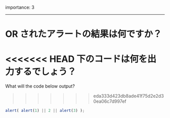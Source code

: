 importance: 3

---

# OR されたアラートの結果は何ですか？

<<<<<<< HEAD
下のコードは何を出力するでしょう？
=======
What will the code below output?
>>>>>>> eda333d423db8ade41f75d2e2d30ea06c7d997ef

```js
alert( alert(1) || 2 || alert(3) );
```
